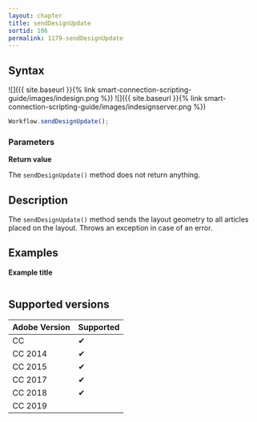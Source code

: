 ```yaml
---
layout: chapter
title: sendDesignUpdate
sortid: 106
permalink: 1179-sendDesignUpdate
---
```

## Syntax

![]({{ site.baseurl }}{% link smart-connection-scripting-guide/images/indesign.png %}) ![]({{ site.baseurl }}{% link smart-connection-scripting-guide/images/indesignserver.png %})
```javascript
Workflow.sendDesignUpdate();
```

### Parameters

**Return value**

The `sendDesignUpdate()` method does not return anything.

## Description

The `sendDesignUpdate()` method sends the layout geometry to all articles placed on the layout. Throws an exception in case of an error.

## Examples

**Example title**

```javascript

```

## Supported versions

| Adobe Version | Supported |
|---------------|-----------|
| CC            | ✔         |
| CC 2014       | ✔         |
| CC 2015       | ✔         |
| CC 2017       | ✔         |
| CC 2018       | ✔         |
| CC 2019       |           |
